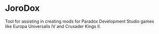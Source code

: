 # JoroDox
Tool for assisting in creating mods for Paradox Development Studio games like Europa Universalis IV and Crusader Kings II.
